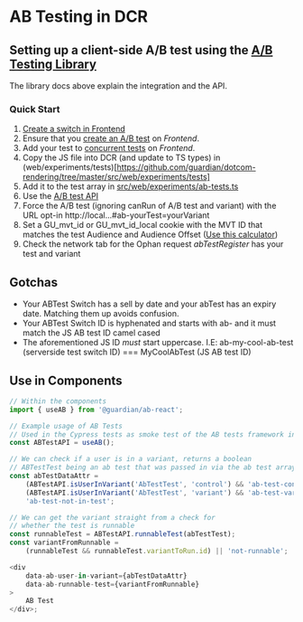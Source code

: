 # AB Testing in DCR

## Setting up a client-side A/B test using the [A/B Testing Library](https://github.com/guardian/ab-testing)

The library docs above explain the integration and the API.

### Quick Start

1. [Create a switch in Frontend](https://github.com/guardian/frontend/blob/master/common/app/conf/switches/ABTestSwitches.scala)
2. Ensure that you [create an A/B test](https://github.com/guardian/frontend/tree/master/static/src/javascripts/projects/common/modules/experiments/tests) on _Frontend_.
3. Add your test to [concurrent tests](https://github.com/guardian/frontend/blob/master/static/src/javascripts/projects/common/modules/experiments/ab-tests.js) on _Frontend_.
4. Copy the JS file into DCR (and update to TS types) in (web/experiments/tests)[https://github.com/guardian/dotcom-rendering/tree/master/src/web/experiments/tests]
5. Add it to the test array in [src/web/experiments/ab-tests.ts](https://github.com/guardian/dotcom-rendering/blob/master/src/web/experiments/ab-tests.ts)
6. Use the [A/B test API](https://github.com/guardian/ab-testing#the-api)
7. Force the A/B test (ignoring canRun of A/B test and variant) with the URL opt-in http://local...#ab-yourTest=yourVariant
8. Set a GU_mvt_id or GU_mvt_id_local cookie with the MVT ID that matches the test Audience and Audience Offset ([Use this calculator](https://ab-tests.netlify.app/))
9. Check the network tab for the Ophan request _abTestRegister_ has your test and variant

## Gotchas

-   Your ABTest Switch has a sell by date and your abTest has an expiry date. Matching them up avoids confusion.
-   Your ABTest Switch ID is hyphenated and starts with ab- and it must match the JS AB test ID camel cased
-   The aforementioned JS ID _must_ start uppercase. I.E: ab-my-cool-ab-test (serverside test switch ID) === MyCoolAbTest (JS AB test ID)

## Use in Components

```ts
// Within the components
import { useAB } from '@guardian/ab-react';

// Example usage of AB Tests
// Used in the Cypress tests as smoke test of the AB tests framework integration
const ABTestAPI = useAB();

// We can check if a user is in a variant, returns a boolean
// ABTestTest being an ab test that was passed in via the ab test array
const abTestDataAttr =
    (ABTestAPI.isUserInVariant('AbTestTest', 'control') && 'ab-test-control') ||
    (ABTestAPI.isUserInVariant('AbTestTest', 'variant') && 'ab-test-variant') ||
    'ab-test-not-in-test';

// We can get the variant straight from a check for
// whether the test is runnable
const runnableTest = ABTestAPI.runnableTest(abTestTest);
const variantFromRunnable =
    (runnableTest && runnableTest.variantToRun.id) || 'not-runnable';

<div
    data-ab-user-in-variant={abTestDataAttr}
    data-ab-runnable-test={variantFromRunnable}
>
    AB Test
</div>;
```
